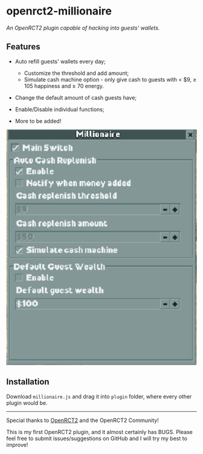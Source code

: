 # **openrct2-millionaire**
*An OpenRCT2 plugin capable of hacking into guests' wallets.*  

## Features

- Auto refill guests' wallets every day;

    - Customize the threshold and add amount;
    - Simulate cash machine option - only give cash to guests with < $9, ≥ 105 happiness and ≥ 70 energy. 

- Change the default amount of cash guests have;
- Enable/Disable individual functions;
- More to be added!

![In-game Configuration Panel](https://github.com/mrmagic2020/openrct2-millionaire/blob/v1.1/Assets/In-game%20Configuration%20Panel.png?raw=true)

## Installation
Download `millionaire.js` and drag it into `plugin` folder, where every other plugin would be. 

---

Special thanks to [OpenRCT2](https://openrct2.org) and the OpenRCT2 Community!

This is my first OpenRCT2 plugin, and it almost certainly has BUGS. Please feel free to submit issues/suggestions on GitHub and I will try my best to improve!